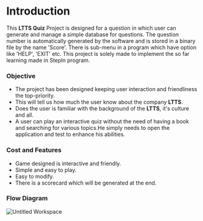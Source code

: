 # Introduction 

This  __LTTS Quiz__  Project  is  designed for a question in which user can generate and manage a simple database for questions. The question number is automatically generated by the software and is stored in a binary file by the name 'Score'. There is sub-menu in a program which have option like 'HELP', 'EXIT' etc. 
This project is solely made to implement the so far learning made in StepIn program.

### Objective
* The project has been designed keeping user interaction and friendliness the top-priority.
* This will tell us how much the user know about the company __LTTS__.
* Does the user is familiar with the background of the __LTTS__, it's culture and all.
* A user can play an interactive quiz without the need of having a book and searching for various topics.He simply needs to open the application and test to enhance his abilities.

### Cost and Features
* Game designed is interactive and friendly.
* Simple and easy to play.
* Easy to modify.
* There is a scorecard which will be generated at the end.

### Flow Diagram

![Untitled Workspace](https://user-images.githubusercontent.com/36342515/114038987-f904de80-989f-11eb-8864-59d5a63d9ac6.png)






